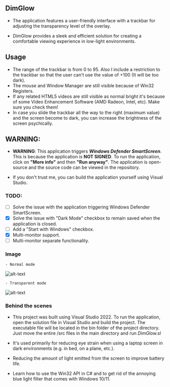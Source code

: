 ## DimGlow
- The application features a user-friendly interface with a trackbar for adjusting the transparency level of the overlay.

- DimGlow provides a sleek and efficient solution for creating a comfortable viewing experience in low-light environments.

## Usage ##
- The range of the trackbar is from 0 to 95. Also I include a restriction to the trackbar so that the user can't use the value of +100 (It will be too dark).
- The mouse and Window Manager are still visible because of Win32 Registers.
- If any related HTML5 videos are still visible as normal bright it's because of some Video Enhancement Software (AMD Radeon, Intel, etc). Make sure you check them!
- In case you slide the trackbar all the way to the right (maximum value) and the screen become to dark, you can increase the brightness of the screen psychically.

## **WARNING**:
- **WARNING**: This application triggers **_Windows Defender SmartScreen_**. This is because the application is **NOT SIGNED**. To run the application, click on **"More info"** and then **"Run anyway"**. The application is open-source and the source code can be viewed in the repository.

- If you don't trust me, you can build the application yourself using Visual Studio.

### TODO:
- [ ] Solve the issue with the application triggering Windows Defender SmartScreen.
- [x] Solve the issue with "Dark Mode" checkbox to remain saved when the application is closed.
- [ ] Add a "Start with Windows" checkbox.
- [x] Multi-monitor support.
- [ ] Multi-monitor separate functionality.

### Image
	- Normal mode
![alt-text](https://i.imgur.com/s7w9dZV.png)

	- Transparent mode
![alt-text](https://i.imgur.com/WDo0guB.png)


### Behind the scenes
- This project was built using Visual Studio 2022. To run the application, open the solution file in Visual Studio and build the project. The executable file will be located in the bin folder of the project directory. Just move the entire /src files in the main directory and run *DimGlow.sl*

- It's used primarily for reducing eye strain when using a laptop screen in dark environments (e.g. in bed, on a plane, etc.).

- Reducing the amount of light emitted from the screen to improve battery life.

- Learn how to use the Win32 API in C# and to get rid of the annoying blue light filter that comes with Windows 10/11.
